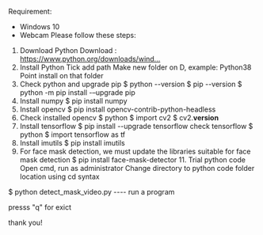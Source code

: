 Requirement:
- Windows 10
- Webcam
Please follow these steps:
1. Download Python
Download : https://www.python.org/downloads/wind...​
2. Install Python
Tick add path
Make new folder on D, example: Python38
Point install on that folder
3. Check python and upgrade pip
$ python --version
$ pip --version
$ python -m pip install -–upgrade pip
4. Install numpy
$ pip install numpy
5. Install opencv
$ pip install opencv-contrib-python-headless
6. Check installed opencv
$ python
$ import cv2
$ cv2.__version__
7. Install tensorflow
$ pip install --upgrade tensorflow
check tensorflow
$ python
$ import tensorflow as tf
8. Install imutils
$ pip install imutils
9. For face mask detection, we must update the libraries suitable for face mask detection
$ pip install face-mask-detector
​11. Trial python code
Open cmd, run as administrator
Change directory to python code folder location using cd syntax

$ python detect_mask_video.py          ---- run a program

presss "q" for exict

thank you!
